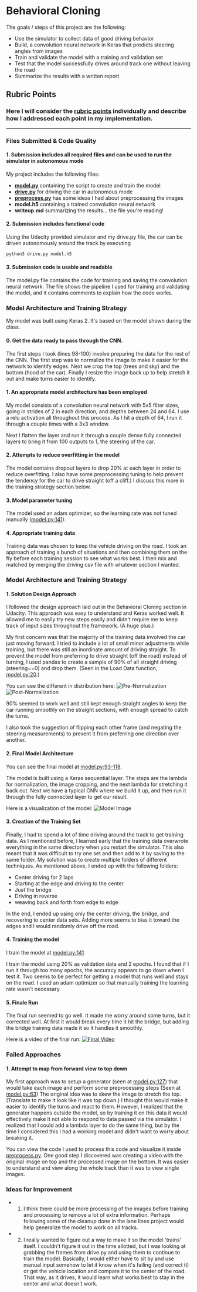 # **Behavioral Cloning** 

The goals / steps of this project are the following:

* Use the simulator to collect data of good driving behavior
* Build, a convolution neural network in Keras that predicts steering angles from images
* Train and validate the model with a training and validation set
* Test that the model successfully drives around track one without leaving the road
* Summarize the results with a written report


## Rubric Points
### Here I will consider the [rubric points](https://review.udacity.com/#!/rubrics/432/view) individually and describe how I addressed each point in my implementation.  

---
### Files Submitted & Code Quality

#### 1. Submission includes all required files and can be used to run the simulator in autonomous mode

My project includes the following files:

* [**model.py**](https://github.com/stridera/CarND-Behavioral-Cloning-P3/blob/master/model.py) containing the script to create and train the model
* [**drive.py**](https://github.com/stridera/CarND-Behavioral-Cloning-P3/blob/master/drive.py) for driving the car in autonomous mode
* [**preprocess.py**](https://github.com/stridera/CarND-Behavioral-Cloning-P3/blob/master/preprocess.py) has some ideas I had about preprocessing the images
* **model.h5** containing a trained convolution neural network 
* **writeup.md** summarizing the results... the file you're reading!


#### 2. Submission includes functional code
Using the Udacity provided simulator and my drive.py file, the car can be driven autonomously around the track by executing 
```sh
python3 drive.py model.h5
```

#### 3. Submission code is usable and readable

The model.py file contains the code for training and saving the convolution neural network. The file shows the pipeline I used for training and validating the model, and it contains comments to explain how the code works.

### Model Architecture and Training Strategy

My model was built using Keras 2.  It's based on the model shown during the class.  

#### 0. Get the data ready to pass through the CNN.

The first steps I took (lines 98-100) involve preparing the data for the rest of the CNN.  The first step was to normalize the image to make it easier for the network to identify edges.  Next we crop the top (trees and sky) and the bottom (hood of the car).  Finally I resize the image back up to help stretch it out and make turns easier to identify.

#### 1. An appropriate model architecture has been employed

My model consists of a convolution neural network with 5x5 filter sizes, going in strides of 2 in each direction, and depths between 24 and 64.  I use a relu activation all throughout this process.  As I hit a depth of 64, I run it through a couple times with a 3x3 window.

Next I flatten the layer and run it through a couple dense fully connected layers to bring it from 100 outputs to 1, the steering of the car.

#### 2. Attempts to reduce overfitting in the model

The model contains dropout layers to drop 20% at each layer in order to reduce overfitting.  I also have some preprocessing tuning to help prevent the tendency for the car to drive straight (off a cliff.)  I discuss this more in the training strategy section below.


#### 3. Model parameter tuning

The model used an adam optimizer, so the learning rate was not tuned manually ([model.py:141](https://github.com/stridera/CarND-Behavioral-Cloning-P3/blob/master/model.py#L141)).

#### 4. Appropriate training data

Training data was chosen to keep the vehicle driving on the road. I took an approach of training a bunch of situations and then combining them on the fly before each training session to see what works best.  I then mix and matched by merging the driving csv file with whatever section I wanted.

### Model Architecture and Training Strategy

#### 1. Solution Design Approach

I followed the design approach laid out in the Behavioral Cloning section in Udacity.  This approach was easy to understand and Keras worked well.  It allowed me to easily try new steps easily and didn't require me to keep track of input sizes throughout the framework.  (A huge plus.)

My first concern was that the majority of the training data involved the car just moving forward.  I tried to include a lot of small minor adjustments while training, but there was still an inordinate amount of driving straight.  To prevent the model from preferring to drive straight (off the road) instead of turning, I used pandas to create a sample of 90% of all straight driving (steering==0) and drop them.  (Seen in the Load Data function, [model.py:20](https://github.com/stridera/CarND-Behavioral-Cloning-P3/blob/master/model.py#L15).)

You can see the different in distribution here:
![Pre-Normalization](before_normalize.png) ![Post-Normalization](after_normalize.png)

90% seemed to work well and still kept enough straight angles to keep the car running smoothly on the straight sections, with enough spread to catch the turns.

I also took the suggestion of flipping each other frame (and negating the steering measurements) to prevent it from preferring one direction over another.

#### 2. Final Model Architecture

You can see the final model at [model.py:93-118](https://github.com/stridera/CarND-Behavioral-Cloning-P3/blob/master/model.py#L93). 

The model is built using a Keras sequential layer.  The steps are the lambda for normalization, the image cropping, and the next lambda for stretching it back out.  Next we have a typical CNN where we build it up, and then run it through the fully connected layer to get our result.

Here is a visualization of the model:
![Model Image](model.png)

#### 3. Creation of the Training Set

Finally, I had to spend a lot of time driving around the track to get training data.  As I mentioned before, I learned early that the training data overwrote everything in the same directory when you restart the simulator.  This also meant that it was difficult to try one set and then add to it by saving to the same folder.  My solution was to create multiple folders of different techniques.  As mentioned above, I ended up with the following folders:

* Center driving for 2 laps
* Starting at the edge and driving to the center
* Just the bridge
* Driving in reverse
* weaving back and forth from edge to edge

In the end, I ended up using only the center driving, the bridge, and recovering to center data sets.  Adding more seems to bias it toward the edges and I would randomly drive off the road.

#### 4. Training the model

I train the model at [model.py:141](https://github.com/stridera/CarND-Behavioral-Cloning-P3/blob/master/model.py#L141)

I train the model using 20% as validation data and 2 epochs.  I found that if I run it through too many epochs, the accuracy appears to go down when I test it.  Two seems to be perfect for getting a model that runs well and stays on the road.  I used an adam optimizer so that manually training the learning rate wasn't necessary.

#### 5. Finale Run
The final run seemed to go well.  It made me worry around some turns, but it corrected well.  At first it would break every time it hit the bridge, but adding the bridge training data made it so it handles it smoothly.

Here is a video of the final run:
[![Final Video](http://img.youtube.com/vi/xETRU1RBfjk/0.jpg)](http://www.youtube.com/watch?v=xETRU1RBfjk)

### Failed Approaches

#### 1. Attempt to map from forward view to top down
My first approach was to setup a generator (seen at [model.py:127](https://github.com/stridera/CarND-Behavioral-Cloning-P3/blob/master/model.py#L127)) that would take each image and perform some preprocessing steps (Seen at [model.py:63](https://github.com/stridera/CarND-Behavioral-Cloning-P3/blob/master/model.py#L63))
The original idea was to skew the image to stretch the top.  (Translate to make it look like it was top down.)  I thought this would make it easier to identify the turns and react to them.  However, I realized that the generator happens outside the model, so by training it on this data it would effectively make it not able to respond to data passed via the simulator.  I realized that I could add a lambda layer to do the same thing, but by the time I considered this I had a working model and didn't want to worry about breaking it.

You can view the code I used to process this code and visualize it inside [preprocess.py](https://github.com/stridera/CarND-Behavioral-Cloning-P3/blob/master/preprocess.py).  One good step I discovered was creating a video with the original image on top and the processed image on the bottom.  It was easier to understand and view along the whole track than it was to view single images.

### Ideas for Improvement

* 1. I think there could be more processing of the images before training and processing to remove a lot of extra information.  Perhaps following some of the cleanup done in the lane lines project would help generalize the model to work on all tracks.
* 2. I really wanted to figure out a way to make it so the model 'trains' itself.  I couldn't figure it out in the time allotted, but I was looking at grabbing the frames from drive.py and using them to continue to train the model.  Basically, I would either have to sit by and use manual input somehow to let it know when it's failing (and correct it) or get the vehicle location and compare it to the center of the road.  That way, as it drives, it would learn what works best to stay in the center and what doesn't work.
